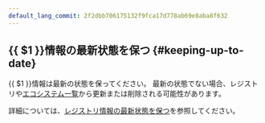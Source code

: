 ```yaml
---
default_lang_commit: 2f2dbb706175132f9fca17d778ab69e8aba8f632
---
```


## {{ $1 }}情報の最新状態を保つ {#keeping-up-to-date}

{{ $1 }}情報は最新の状態を保ってください。
最新の状態でない場合、レジストリや[エコシステム一覧]から更新または削除される可能性があります。

詳細については、[レジストリ情報の最新状態を保つ](../registry/updating/)を参照してください。

[エコシステム一覧]:
  https://github.com/open-telemetry/opentelemetry.io/tree/main/data/ecosystem
